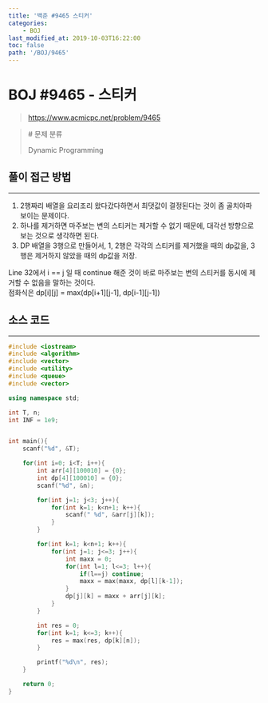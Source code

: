 ```yaml
---
title: '백준 #9465 스티커'
categories:
    - BOJ
last_modified_at: 2019-10-03T16:22:00
toc: false
path: '/BOJ/9465'
---
```


# BOJ #9465 - 스티커

> https://www.acmicpc.net/problem/9465


> \# 문제 분류
> 
> Dynamic Programming

## 풀이 접근 방법

---

1. 2행짜리 배열을 요리조리 왔다갔다하면서 최댓값이 결정된다는 것이 좀 골치아파 보이는 문제이다.
2. 하나를 제거하면 마주보는 변의 스티커는 제거할 수 없기 때문에, 대각선 방향으로 보는 것으로 생각하면 된다.
3. DP 배열을 3행으로 만들어서, 1, 2행은 각각의 스티커를 제거했을 때의 dp값을, 3행은 제거하지 않았을 때의 dp값을 저장.

Line 32에서 i == j 일 때 continue 해준 것이 바로 마주보는 변의 스티커를 동시에 제거할 수 없음을 말하는 것이다.<br>점화식은 dp\[i][j] = max(dp\[i+1][j-1], dp\[i-1][j-1])

## 소스 코드

---

```c++
#include <iostream>
#include <algorithm>
#include <vector>
#include <utility>
#include <queue>
#include <vector>

using namespace std;

int T, n;
int INF = 1e9;


int main(){
    scanf("%d", &T);

    for(int i=0; i<T; i++){
        int arr[4][100010] = {0};
        int dp[4][100010] = {0};
        scanf("%d", &n);

        for(int j=1; j<3; j++){
            for(int k=1; k<n+1; k++){
                scanf(" %d", &arr[j][k]);
            }
        }

        for(int k=1; k<n+1; k++){
            for(int j=1; j<=3; j++){
                int maxx = 0;
                for(int l=1; l<=3; l++){
                    if(l==j) continue;
                    maxx = max(maxx, dp[l][k-1]);
                }
                dp[j][k] = maxx + arr[j][k];
            }
        }

        int res = 0;
        for(int k=1; k<=3; k++){
            res = max(res, dp[k][n]);
        }

        printf("%d\n", res);
    }

    return 0;
}
```
